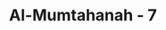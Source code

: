 ---
title: "Al-Mumtahanah - 7"
no: 7
arabic_no: ٧
ayah: ۞ عَسَى اللّٰهُ اَنْ يَّجْعَلَ بَيْنَكُمْ وَبَيْنَ الَّذِيْنَ عَادَيْتُمْ مِّنْهُمْ مَّوَدَّةًۗ وَاللّٰهُ قَدِيْرٌۗ وَاللّٰهُ غَفُوْرٌ رَّحِيْمٌ 
translation: "Mudah-mudahan Allah menimbulkan kasih sayang di antara kamu dengan orang-orang yang pernah kamu musuhi di antara mereka. Allah Mahakuasa. Dan Allah Maha Pengampun, Maha Penyayang."
tafsir: "Menurut al-hasan al-Basri dan Abu salih, ayat ini diturunkan berhubungan dengan Khuza'ah, Bani al-harits bin Ka'ab, Kinanah, Khuzaimah, dan kabilah-kabilah Arab lainnya. Mereka minta diadakan perdamaian dengan kaum Muslimin dengan mengemukakan ikrar tidak akan memerangi kaum Muslimin dan tidak menolong musuh-musuh mereka. Maka turunlah ayat ini yang memerintahkan kaum Muslimin untuk menerima permusuhan mereka.\n\nAyat ini menyatakan kepada Rasulullah dan orang-orang yang beriman bahwa mudah-mudahan Allah akan menjalinkan rasa cinta dan kasih sayang antara kaum Muslimin yang ada di Medinah dengan orang-orang musyrik Mekah yang selama ini membenci dan menjadi musuh mereka. Hal itu mudah bagi Allah, sebagai Zat Yang Mahakuasa dan menentukan segalanya. Apalagi jika orang-orang kafir mau beriman kepada Allah dan rasul-Nya, maka Allah akan mengampuni dosa-dosa yang telah mereka lakukan sebelumnya, yaitu dosa memusuhi Rasulullah dan kaum Muslimin.\n\nIsyarat yang terdapat dalam ayat ini terbukti kebenarannya pada pembebasan kota Mekah oleh kaum Muslimin, tanpa terjadi pertumpahan darah. Sewaktu Rasulullah memasuki kota Mekah, karena orang-orang musyrik melanggar perjanjian mereka dengan kaum Muslimin, mereka merasa gentar menghadapi tentara kaum Muslimin, dan bersembunyi di rumah-rumah mereka. Oleh karena itu, Rasulullah mengumumkan bahwa barang siapa memasuki Baitullah, maka dia mendapat keamanan, barang siapa memasuki Masjidil Haram, maka ia mendapat keamanan, dan barang siapa memasuki rumah Abu Sufyan, ia mendapat keamanan. Perintah itu ditaati oleh kaum musyrik dan mereka pun berlindung di Ka'bah, di Masjidil Haram, dan rumah Abu Sufyan. Maka waktu itu, kaum Muslimin yang telah hijrah bersama Rasulullah ke Medinah bertemu kembali dengan keluarganya yang masih musyrik dan tetap tinggal di Mekah, setelah beberapa tahun mereka berpisah. Maka terjalinlah kembali hubungan baik dan kasih sayang diantara mereka.\n\nKarena baiknya sikap kaum Muslimin kepada mereka, maka mereka berbondong-bondong masuk Islam. Firman Allah: \n\nApabila telah datang pertolongan Allah dan kemenangan, dan engkau melihat manusia berbondong-bondong masuk agama Allah. Maka bertasbihlah dengan memuji Tuhanmu dan mohonlah ampunan kepada-Nya. Sungguh, Dia Maha Penerima tobat. (an-Nasr/110:1-3)"
---